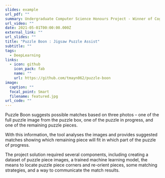 ```yaml
---
slides: example
url_pdf: ""
summary: Undergraduate Computer Science Honours Project - Winner of Cognos Prize
url_video: ""
date: 2021-05-01T00:00:00.000Z
external_link: ""
url_slides: ""
title: "Puzzle Boon : Jigsaw Puzzle Assist"
subtitle: ""
tags:
  - DeepLearning
links:
  - icon: github
    icon_pack: fab
    name: ""
    url: https://github.com/tmayn062/puzzle-boon
image:
  caption: ""
  focal_point: Smart
  filename: featured.jpg
url_code: ""
---
```

Puzzle Boon suggests possible matches based on three photos – one of the full puzzle image from the puzzle box, one of the puzzle in progress, and one of the remaining puzzle pieces.

With this information, the tool analyses the images and provides suggested matches showing which
remaining piece will fit in which part of the puzzle of progress.

The project solution required several components, including creating a dataset of puzzle piece images, a trained
machine learning model, the means to locate puzzle piece corners and re-orient pieces, some matching
strategies, and a way to communicate the match results.